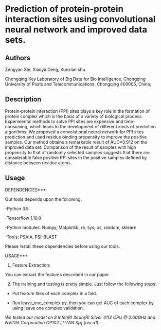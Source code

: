 # Prediction of protein-protein interaction sites using convolutional neural network and improved data sets.


Authors
-------
Zengyan Xie, Xiaoya Deng, Kunxian shu.

Chongqing Key Laboratory of Big Data for Bio Intelligence, Chongqing University of Posts and Telecommunications, Chongqing 400065, China;

Description
-----------
Protein-protein interaction (PPI) sites plays a key role in the formation of protein complex which is the basis of a variety of biological process. Experimental methods to solve PPI sites are expensive and time-consuming, which leads to the development of different kinds of prediction algorithms. We proposed a convolutional neural network for PPI sites prediction and used residue binding propensity to improve the positive samples. Our method obtains a remarkable result of AUC=0.912 on the improved data set. Comparison of the result of samples with high propensity to that of randomly selected samples suggests that there are considerable false positive PPI sites in the positive samples defined by distance between residue atoms.

Usage
-----

DEPENDENCIES***

Our tools depends upon the following:

-Python 3.5

-Tensorflow 1.10.0

-Python modules: Numpy, Matplotlib, re, sys, os, random, sklearn

-Tools: PSAIA, PSI-BLAST

Please install these dependencies before using our tools. 

USAGE***

1. Feature Extraction:

You can extract the features described in our paper. 
	
2. The training and testing is pretty simple. Just follow the following steps:

* Put feature files of each complex in a fold. 

* Run leave_one_complex.py, then you can get AUC of each complex by using leave one complex validation. 

_We tested our model on 8  Intel(R) Xeon(R) Silver 4112 CPU @ 2.60GHz and NVIDIA Corporation GP102 [TITAN Xp] (rev a1)._
